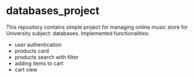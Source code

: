 # databases_project

This repository contains simple project for managing online music store for University subject: databases.
Implemented functionalities:
- user authentication
- products card
- products search with filter
- adding items to cart
- cart view
